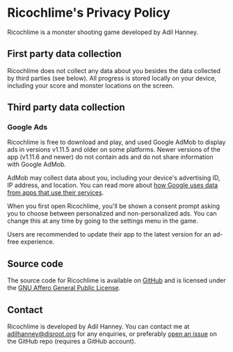 # Ricochlime's Privacy Policy

Ricochlime is a monster shooting game developed by Adil Hanney.

## First party data collection

Ricochlime does not collect any data about you besides the data collected by third parties (see below). All progress is stored locally on your device, including your score and monster locations on the screen.

## Third party data collection

### Google Ads

Ricochlime is free to download and play, and used Google AdMob to display ads in versions v1.11.5 and older on some platforms.
Newer versions of the app (v1.11.6 and newer) do not contain ads and do not share information with Google AdMob.

AdMob may collect data about you, including your device's advertising ID, IP address, and location. You can read more about [how Google uses data from apps that use their services](https://policies.google.com/technologies/partner-sites).

When you first open Ricochlime, you'll be shown a consent prompt asking you to choose between personalized and non-personalized ads. You can change this at any time by going to the settings menu in the game.

Users are recommended to update their app to the latest version for an ad-free experience.

## Source code

The source code for Ricochlime is available on [GitHub](https://github.com/adil192/ricochlime) and is licensed under the [GNU Affero General Public License](https://github.com/adil192/ricochlime/blob/main/LICENSE.md).

## Contact

Ricochlime is developed by Adil Hanney. You can contact me at adilhanney@disroot.org for any enquiries, or preferably [open an issue](https://github.com/adil192/ricochlime/issues/new) on the GitHub repo (requires a GitHub account).
